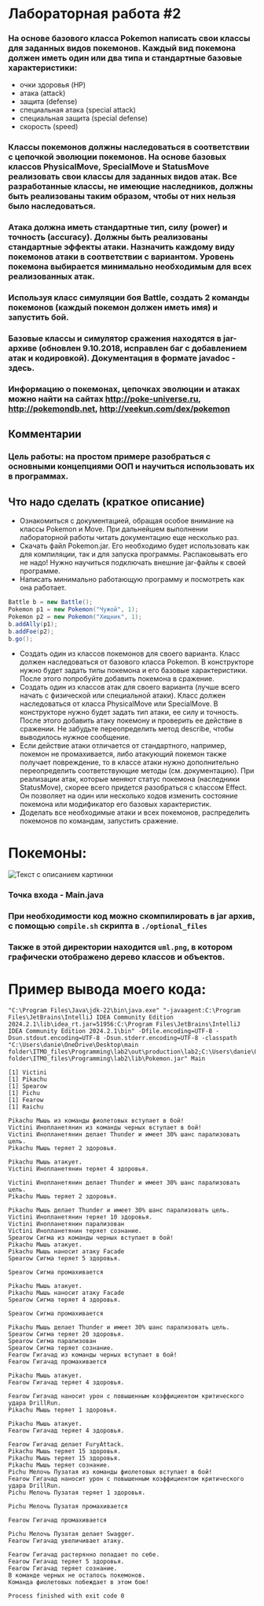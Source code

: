 # Лабораторная работа #2
### На основе базового класса Pokemon написать свои классы для заданных видов покемонов. Каждый вид покемона должен иметь один или два типа и стандартные базовые характеристики:

- очки здоровья (HP)
- атака (attack)
- защита (defense)
- специальная атака (special attack)
- специальная защита (special defense)
- скорость (speed)
### Классы покемонов должны наследоваться в соответствии с цепочкой эволюции покемонов. На основе базовых классов PhysicalMove, SpecialMove и StatusMove реализовать свои классы для заданных видов атак. Все разработанные классы, не имеющие наследников, должны быть реализованы таким образом, чтобы от них нельзя было наследоваться.

### Атака должна иметь стандартные тип, силу (power) и точность (accuracy). Должны быть реализованы стандартные эффекты атаки. Назначить каждому виду покемонов атаки в соответствии с вариантом. Уровень покемона выбирается минимально необходимым для всех реализованных атак.

### Используя класс симуляции боя Battle, создать 2 команды покемонов (каждый покемон должен иметь имя) и запустить бой.

### Базовые классы и симулятор сражения находятся в jar-архиве (обновлен 9.10.2018, исправлен баг с добавлением атак и кодировкой). Документация в формате javadoc - здесь.

### Информацию о покемонах, цепочках эволюции и атаках можно найти на сайтах http://poke-universe.ru, http://pokemondb.net, http://veekun.com/dex/pokemon

## Комментарии
### Цель работы: на простом примере разобраться с основными концепциями ООП и научиться использовать их в программах.

## Что надо сделать (краткое описание)

- Ознакомиться с документацией, обращая особое внимание на классы Pokemon и Move. При дальнейшем выполнении лабораторной работы читать документацию еще несколько раз.
- Скачать файл Pokemon.jar. Его необходимо будет использовать как для компиляции, так и для запуска программы. Распаковывать его не надо! Нужно научиться подключать внешние jar-файлы к своей программе.
- Написать минимально работающую программу и посмотреть как она работает.
```java
Battle b = new Battle();
Pokemon p1 = new Pokemon("Чужой", 1);
Pokemon p2 = new Pokemon("Хищник", 1);
b.addAlly(p1);
b.addFoe(p2);
b.go();
```
- Создать один из классов покемонов для своего варианта. Класс должен наследоваться от базового класса Pokemon. В конструкторе нужно будет задать типы покемона и его базовые характеристики. После этого попробуйте добавить покемона в сражение.
- Создать один из классов атак для своего варианта (лучше всего начать с физической или специальной атаки). Класс должен наследоваться от класса PhysicalMove или SpecialMove. В конструкторе нужно будет задать тип атаки, ее силу и точность. После этого добавить атаку покемону и проверить ее действие в сражении. Не забудьте переопределить метод describe, чтобы выводилось нужное сообщение.
- Если действие атаки отличается от стандартного, например, покемон не промахивается, либо атакующий покемон также получает повреждение, то в классе атаки нужно дополнительно переопределить соответствующие методы (см. документацию). При реализации атак, которые меняют статус покемона (наследники StatusMove), скорее всего придется разобраться с классом Effect. Он позволяет на один или несколько ходов изменить состояние покемона или модификатор его базовых характеристик.
- Доделать все необходимые атаки и всех покемонов, распределить покемонов по командам, запустить сражение.
# Покемоны:

<image src="./optional_files/photos/pokemons.png" alt="Текст с описанием картинки">

### Точка входа - Main.java
### При необходимости код можно скомпилировать в jar архив, с помощью ```compile.sh``` скрипта в ```./optional_files```
### Также в этой директории находится ```uml.png```, в котором графически отображено дерево классов и объектов.

# Пример вывода моего кода:
```
"C:\Program Files\Java\jdk-22\bin\java.exe" "-javaagent:C:\Program Files\JetBrains\IntelliJ IDEA Community Edition 2024.2.1\lib\idea_rt.jar=51956:C:\Program Files\JetBrains\IntelliJ IDEA Community Edition 2024.2.1\bin" -Dfile.encoding=UTF-8 -Dsun.stdout.encoding=UTF-8 -Dsun.stderr.encoding=UTF-8 -classpath "C:\Users\danie\OneDrive\Desktop\main folder\ITMO_files\Programming\lab2\out\production\lab2;C:\Users\danie\OneDrive\Desktop\main folder\ITMO_files\Programming\lab2\lib\Pokemon.jar" Main

[1] Victini 
[1] Pikachu 
[1] Spearow 
[1] Pichu 
[1] Fearow 
[1] Raichu 

Pikachu Мышь из команды фиолетовых вступает в бой!
Victini Инопланетянин из команды черных вступает в бой!
Victini Инопланетянин делает Thunder и имеет 30% шанс парализовать цель. 
Pikachu Мышь теряет 2 здоровья.

Pikachu Мышь атакует. 
Victini Инопланетянин теряет 4 здоровья.

Victini Инопланетянин делает Thunder и имеет 30% шанс парализовать цель. 
Pikachu Мышь теряет 2 здоровья.

Pikachu Мышь делает Thunder и имеет 30% шанс парализовать цель. 
Victini Инопланетянин теряет 10 здоровья.
Victini Инопланетянин парализован
Victini Инопланетянин теряет сознание.
Spearow Сигма из команды черных вступает в бой!
Pikachu Мышь атакует. 
Pikachu Мышь наносит атаку Facade
Spearow Сигма теряет 5 здоровья.

Spearow Сигма промахивается

Pikachu Мышь атакует. 
Pikachu Мышь наносит атаку Facade
Spearow Сигма теряет 4 здоровья.

Spearow Сигма промахивается

Pikachu Мышь делает Thunder и имеет 30% шанс парализовать цель. 
Spearow Сигма теряет 20 здоровья.
Spearow Сигма парализован
Spearow Сигма теряет сознание.
Fearow Гигачад из команды черных вступает в бой!
Fearow Гигачад промахивается

Pikachu Мышь атакует. 
Fearow Гигачад теряет 4 здоровья.

Fearow Гигачад наносит урон с повышенным коэффициентом критического удара DrillRun. 
Pikachu Мышь теряет 1 здоровья.

Pikachu Мышь атакует. 
Fearow Гигачад теряет 4 здоровья.

Fearow Гигачад делает FuryAttack. 
Pikachu Мышь теряет 15 здоровья.
Pikachu Мышь теряет 15 здоровья.
Pikachu Мышь теряет сознание.
Pichu Мелочь Пузатая из команды фиолетовых вступает в бой!
Fearow Гигачад наносит урон с повышенным коэффициентом критического удара DrillRun. 
Pichu Мелочь Пузатая теряет 1 здоровья.

Pichu Мелочь Пузатая промахивается

Fearow Гигачад промахивается

Pichu Мелочь Пузатая делает Swagger. 
Fearow Гигачад увеличивает атаку.

Fearow Гигачад растерянно попадает по себе. 
Fearow Гигачад теряет 5 здоровья.
Fearow Гигачад теряет сознание.
В команде черных не осталось покемонов.
Команда фиолетовых побеждает в этом бою!

Process finished with exit code 0
```